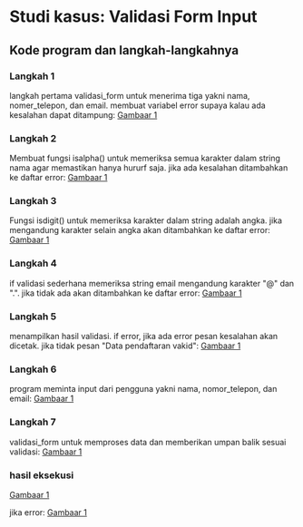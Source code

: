 # Studi kasus: Validasi Form Input
## Kode program dan langkah-langkahnya

### Langkah 1
langkah pertama validasi_form untuk menerima tiga yakni nama, nomer_telepon, dan email. membuat variabel error supaya kalau ada kesalahan dapat ditampung:
[Gambaar 1](screenshot/lol3.png)

### Langkah 2
Membuat fungsi isalpha() untuk memeriksa semua karakter dalam string nama agar memastikan hanya hururf saja. jika ada kesalahan ditambahkan ke daftar error:
[Gambaar 1](screenshot/lol4.png)

### Langkah 3
Fungsi isdigit() untuk memeriksa karakter dalam string adalah angka. jika mengandung karakter selain angka akan ditambahkan ke daftar error:
[Gambaar 1](screenshot/lol5.png)

### Langkah 4
if validasi sederhana memeriksa string email mengandung karakter "@" dan ".". jika tidak ada akan ditambahkan ke daftar error:
[Gambaar 1](screenshot/lol6.png)

### Langkah 5
menampilkan hasil validasi. if error, jika ada error pesan kesalahan akan dicetak. jika tidak pesan "Data pendaftaran vakid":
[Gambaar 1](screenshot/lol7.png)

### Langkah 6
program meminta input dari pengguna yakni nama, nomor_telepon, dan email:
[Gambaar 1](screenshot/lol8.png)

### Langkah 7
validasi_form untuk memproses data dan memberikan umpan balik sesuai validasi:
[Gambaar 1](screenshot/lol9.png)

### hasil eksekusi
[Gambaar 1](screenshot/lol1.png) 

jika error:
[Gambaar 1](screenshot/lol2.png)